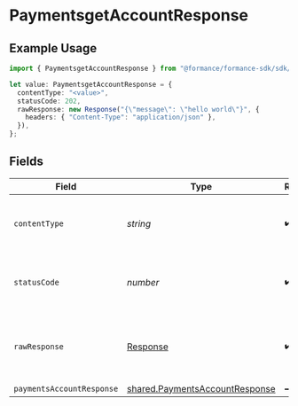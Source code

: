# PaymentsgetAccountResponse

## Example Usage

```typescript
import { PaymentsgetAccountResponse } from "@formance/formance-sdk/sdk/models/operations";

let value: PaymentsgetAccountResponse = {
  contentType: "<value>",
  statusCode: 202,
  rawResponse: new Response("{\"message\": \"hello world\"}", {
    headers: { "Content-Type": "application/json" },
  }),
};
```

## Fields

| Field                                                                                   | Type                                                                                    | Required                                                                                | Description                                                                             |
| --------------------------------------------------------------------------------------- | --------------------------------------------------------------------------------------- | --------------------------------------------------------------------------------------- | --------------------------------------------------------------------------------------- |
| `contentType`                                                                           | *string*                                                                                | :heavy_check_mark:                                                                      | HTTP response content type for this operation                                           |
| `statusCode`                                                                            | *number*                                                                                | :heavy_check_mark:                                                                      | HTTP response status code for this operation                                            |
| `rawResponse`                                                                           | [Response](https://developer.mozilla.org/en-US/docs/Web/API/Response)                   | :heavy_check_mark:                                                                      | Raw HTTP response; suitable for custom response parsing                                 |
| `paymentsAccountResponse`                                                               | [shared.PaymentsAccountResponse](../../../sdk/models/shared/paymentsaccountresponse.md) | :heavy_minus_sign:                                                                      | OK                                                                                      |